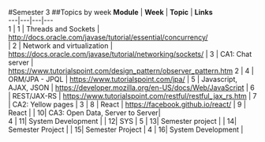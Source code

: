 #Semester 3
##Topics by week
**Module**	| **Week**	| **Topic** |	**Links**  
---|---|---|---  
1	| 1	| Threads and Sockets	| http://docs.oracle.com/javase/tutorial/essential/concurrency/  
	| 2	| Network and virtualization	| https://docs.oracle.com/javase/tutorial/networking/sockets/
	| 3	| CA1: Chat server	| https://www.tutorialspoint.com/design_pattern/observer_pattern.htm
2	| 4	| ORM/JPA - JPQL	| https://www.tutorialspoint.com/jpa/
	| 5	| Javascript, AJAX, JSON	| https://developer.mozilla.org/en-US/docs/Web/JavaScript
	| 6	| REST/JAX-RS	| https://www.tutorialspoint.com/restful/restful_jax_rs.htm
	| 7	| CA2: Yellow pages	| 
3	| 8	| React	| https://facebook.github.io/react/
	| 9	| React	| 
	| 10| CA3: Open Data, Server to Server| 	
4	| 11| System Development	| 
	| 12| SYS					| 
5	| 13| Semester project		| 
	| 14| Semester Project		| 
	| 15| Semester Project		| 
4	| 16| System Development	| 

